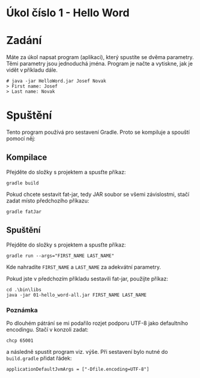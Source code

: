 # Úkol číslo 1 - Hello Word

# Zadání

Máte za úkol napsat program (aplikaci), který spustíte se dvěma parametry. Těmi parametry jsou jednoduchá jména. Program je načte a vytiskne, jak je vidět v příkladu dále. 

    # java -jar HelloWord.jar Josef Novak
    > First name: Josef
    > Last name: Novak

# Spuštění

Tento program používá pro sestavení Gradle. Proto se kompiluje a spouští pomocí něj:

## Kompilace

Přejděte do složky s projektem a spusťte příkaz:

    gradle build

Pokud chcete sestavit fat-jar, tedy JAR soubor se všemi závislostmi, stačí zadat místo předchozího příkazu:

    gradle fatJar

## Spuštění

Přejděte do složky s projektem a spusťte příkaz:

    gradle run --args="FIRST_NAME LAST_NAME"

Kde nahradíte `FIRST_NAME` a `LAST_NAME` za adekvátní parametry.

Pokud jste v předchozím příkladu sestavili fat-jar, použijte příkaz:

    cd .\bin\libs
    java -jar 01-hello_word-all.jar FIRST_NAME LAST_NAME


### Poznámka

Po dlouhém pátrání se mi podařilo rozjet podporu UTF-8 jako defaultního encodingu. Stačí v konzoli zadat:

    chcp 65001

a následně spustit program viz. výše. Při sestavení bylo nutné do `build.gradle` přidat řádek:

    applicationDefaultJvmArgs = ["-Dfile.encoding=UTF-8"]


